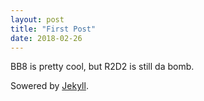 ```yaml
---
layout: post
title: "First Post"
date: 2018-02-26
---
```


BB8 is pretty cool, but R2D2 is still da bomb.

Sowered by [Jekyll](http://jekyllrb.com).
